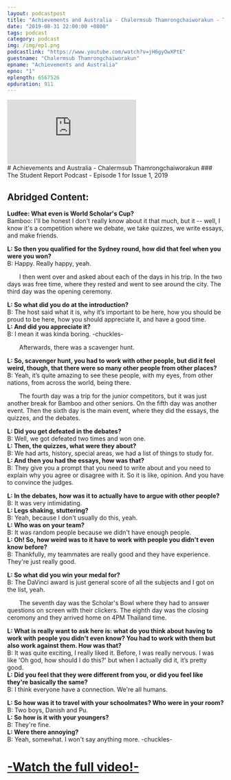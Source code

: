 ```yaml
---
layout: podcastpost
title: "Achievements and Australia - Chalermsub Thamrongchaiworakun - The Student Report Podcast EP.1"
date: "2019-08-31 22:00:00 +0800"
tags: podcast
category: podcast
img: /img/ep1.png
podcastlink: "https://www.youtube.com/watch?v=jH6gyOwXPtE"
guestname: "Chalermsub Thamrongchaiworakun"
epname: "Achievements and Australia"
epno: "1"
eplength: 6567526
epduration: 911
---
```

<div class="viddiv"><iframe class="podcastvid" src="https://www.youtube.com/embed/jH6gyOwXPtE" frameborder="0" allow="accelerometer; autoplay; encrypted-media; gyroscope; picture-in-picture" allowfullscreen></iframe></div>
# Achievements and Australia - Chalermsub Thamrongchaiworakun
### The Student Report Podcast - Episode 1
for Issue 1, 2019

Abridged Content:
------
**Ludfee: What even is World Scholar's Cup?**
<br>Bamboo: I'll be honest I don't really know about it
that much, but it -- well, I know it's a competition
where we debate, we take quizzes, we write
essays, and make friends. 

**L: So then you qualified for the Sydney round, 
how did that feel when you were you won?**
<br>B: Happy. Really happy, yeah.

&emsp;&emsp;I then went over and asked about each of the
days in his trip. In the two days was free time,
where they rested and went to see around the
city. The third day was the opening ceremony.

**L: So what did you do at the introduction?**<br>
B: The host said what it is, why it’s important to
be here, how you should be proud to be here, how
you should appreciate it, and have a good time.<br>
**L: And did you appreciate it?**<br>
B: I mean it was kinda boring. -chuckles-

&emsp;&emsp;Afterwards, there was a scavenger hunt.

**L: So, scavenger hunt, you had to work with
other people, but did it feel weird, though, that
there were so many other people from other
places?**<br>
B: Yeah, it’s quite amazing to see these people,
with my eyes, from other nations, from across the
world, being there.

&emsp;&emsp;The fourth day was a trip for the junior
competitors, but it was just another break for
Bamboo and other seniors. On the fifth day was
another event. Then the sixth day is the main
event, where they did the essays, the quizzes, and
the debates.

**L: Did you get defeated in the debates?**<br>
B: Well, we got defeated two times and won one.<br>
**L: Then, the quizzes, what were they about?**<br>
B: We had arts, history, special areas, we had a list
of things to study for.<br>
**L: And then you had the essays, how was that?**<br>
B: They give you a prompt that you need to write
about and you need to explain why you agree or
disagree with it. So it is like, opinion. And you
have to convince the judges.

**L: In the debates, how was it to actually have to
argue with other people?**<br>
B: It was very intimidating.<br>
**L: Legs shaking, stuttering?**<br>
B: Yeah, because I don't usually do this, yeah.<br>
**L: Who was on your team?**<br>
B: It was random people because we didn't have
enough people.<br>
**L: Oh! So, how weird was to it have to work
with people you didn't even know before?**<br>
B: Thankfully, my teammates are really good
and they have experience. They're just really
good.<br>

**L: So what did you win your medal for?**<br>
B: The DaVinci award is just general score
of all the subjects and I got on the list,
yeah.

&emsp;&emsp;The seventh day was the Scholar's
Bowl where they had to answer questions
on screen with their clickers. The eighth
day was the closing ceromony and they
arrived home on 4PM Thailand time.

**L: What is really want to ask here is: what
do you think about having to work with
people you didn't even know? You had to
work with them but also work against
them. How was that?**<br>
B: It was quite exciting, I really liked it.
Before, I was really nervous. I was like 'Oh
god, how should I do this?' but when I
actually did it, it’s pretty good.<br>
**L: Did you feel that they were different
from you, or did you feel like they're
basically the same?**<br>
B: I think everyone have a connection.
We're all humans.<br>

**L: So how was it to travel with your
schoolmates? Who were in your room?**<br>
B: Two boys, Danish and Pu.<br>
**L: So how is it with your youngers?**<br>
B: They're fine.<br>
**L: Were there annoying?**<br>
B: Yeah, somewhat. I won't say anything more.
-chuckles-

# [-Watch the full video!-](https://www.youtube.com/watch?v=jH6gyOwXPtE)